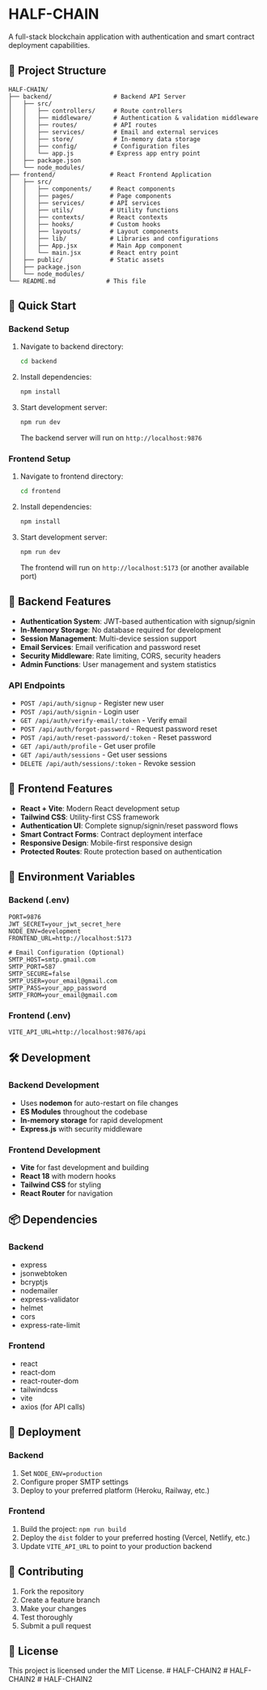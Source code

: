 # HALF-CHAIN

A full-stack blockchain application with authentication and smart contract deployment capabilities.

## 📁 Project Structure

```
HALF-CHAIN/
├── backend/                 # Backend API Server
│   ├── src/
│   │   ├── controllers/     # Route controllers
│   │   ├── middleware/      # Authentication & validation middleware
│   │   ├── routes/          # API routes
│   │   ├── services/        # Email and external services
│   │   ├── store/           # In-memory data storage
│   │   ├── config/          # Configuration files
│   │   └── app.js          # Express app entry point
│   ├── package.json
│   └── node_modules/
├── frontend/               # React Frontend Application
│   ├── src/
│   │   ├── components/     # React components
│   │   ├── pages/          # Page components
│   │   ├── services/       # API services
│   │   ├── utils/          # Utility functions
│   │   ├── contexts/       # React contexts
│   │   ├── hooks/          # Custom hooks
│   │   ├── layouts/        # Layout components
│   │   ├── lib/            # Libraries and configurations
│   │   ├── App.jsx         # Main App component
│   │   └── main.jsx        # React entry point
│   ├── public/             # Static assets
│   ├── package.json
│   └── node_modules/
└── README.md              # This file
```

## 🚀 Quick Start

### Backend Setup

1. Navigate to backend directory:
   ```bash
   cd backend
   ```

2. Install dependencies:
   ```bash
   npm install
   ```

3. Start development server:
   ```bash
   npm run dev
   ```

   The backend server will run on `http://localhost:9876`

### Frontend Setup

1. Navigate to frontend directory:
   ```bash
   cd frontend
   ```

2. Install dependencies:
   ```bash
   npm install
   ```

3. Start development server:
   ```bash
   npm run dev
   ```

   The frontend will run on `http://localhost:5173` (or another available port)

## 🔧 Backend Features

- **Authentication System**: JWT-based authentication with signup/signin
- **In-Memory Storage**: No database required for development
- **Session Management**: Multi-device session support
- **Email Services**: Email verification and password reset
- **Security Middleware**: Rate limiting, CORS, security headers
- **Admin Functions**: User management and system statistics

### API Endpoints

- `POST /api/auth/signup` - Register new user
- `POST /api/auth/signin` - Login user
- `GET /api/auth/verify-email/:token` - Verify email
- `POST /api/auth/forgot-password` - Request password reset
- `POST /api/auth/reset-password/:token` - Reset password
- `GET /api/auth/profile` - Get user profile
- `GET /api/auth/sessions` - Get user sessions
- `DELETE /api/auth/sessions/:token` - Revoke session

## 🎨 Frontend Features

- **React + Vite**: Modern React development setup
- **Tailwind CSS**: Utility-first CSS framework
- **Authentication UI**: Complete signup/signin/reset password flows
- **Smart Contract Forms**: Contract deployment interface
- **Responsive Design**: Mobile-first responsive design
- **Protected Routes**: Route protection based on authentication

## 🔐 Environment Variables

### Backend (.env)
```env
PORT=9876
JWT_SECRET=your_jwt_secret_here
NODE_ENV=development
FRONTEND_URL=http://localhost:5173

# Email Configuration (Optional)
SMTP_HOST=smtp.gmail.com
SMTP_PORT=587
SMTP_SECURE=false
SMTP_USER=your_email@gmail.com
SMTP_PASS=your_app_password
SMTP_FROM=your_email@gmail.com
```

### Frontend (.env)
```env
VITE_API_URL=http://localhost:9876/api
```

## 🛠 Development

### Backend Development
- Uses **nodemon** for auto-restart on file changes
- **ES Modules** throughout the codebase
- **In-memory storage** for rapid development
- **Express.js** with security middleware

### Frontend Development
- **Vite** for fast development and building
- **React 18** with modern hooks
- **Tailwind CSS** for styling
- **React Router** for navigation

## 📦 Dependencies

### Backend
- express
- jsonwebtoken
- bcryptjs
- nodemailer
- express-validator
- helmet
- cors
- express-rate-limit

### Frontend
- react
- react-dom
- react-router-dom
- tailwindcss
- vite
- axios (for API calls)

## 🚀 Deployment

### Backend
1. Set `NODE_ENV=production`
2. Configure proper SMTP settings
3. Deploy to your preferred platform (Heroku, Railway, etc.)

### Frontend
1. Build the project: `npm run build`
2. Deploy the `dist` folder to your preferred hosting (Vercel, Netlify, etc.)
3. Update `VITE_API_URL` to point to your production backend

## 🤝 Contributing

1. Fork the repository
2. Create a feature branch
3. Make your changes
4. Test thoroughly
5. Submit a pull request

## 📄 License

This project is licensed under the MIT License. # HALF-CHAIN2
#   H A L F - C H A I N 2  
 #   H A L F - C H A I N 2  
 